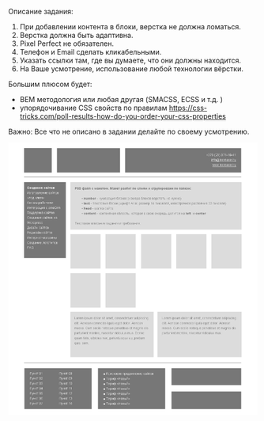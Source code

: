 Описание задания:

1. При добавлении контента в блоки, верстка не должна ломаться.
2. Верстка должна быть адаптивна.
3. Pixel Perfect не обязателен.
4. Телефон и Email сделать кликабельными.
5. Указать ссылки там, где вы думаете, что они должны находится.
6. На Ваше усмотрение, использование любой технологии вёрстки.

Большим плюсом будет:

- BEM методология или любая другая (SMACSS, ECSS и т.д. )
- упорядочивание CSS свойств по правилам https://css-tricks.com/poll-results-how-do-you-order-your-css-properties

Важно:
Все что не описано в задании делайте по своему усмотрению.

![maket](./maket.png)
